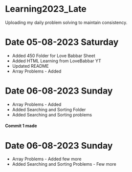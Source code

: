 # Learning2023_Late
Uploading my daily problem solving to maintain consistency. 

# Date 05-08-2023 Saturday
* Added 450 Folder for Love Babbar Sheet 
* Added HTML Learning from LoveBabbar YT
* Updated README   
* Array Problems - Added

# Date 06-08-2023 Sunday
*  Array Problems - Added 
*  Added Searching and Sorting Folder 
*  Added Searching and Sorting problems 
#### Commit 1 made

# Date 06-08-2023 Sunday
* Array Problems - Added few more
* Added Searching and Sorting Problems - Few more
